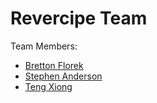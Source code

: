 # Revercipe Team

Team Members:
- [Bretton Florek](https://github.com/BFlorek95)
- [Stephen Anderson](https://github.com/Axanimander)
- [Teng Xiong](https://github.com/txiong11)
